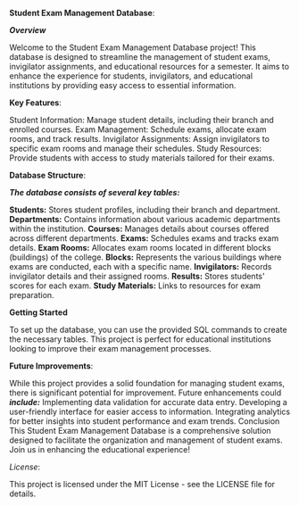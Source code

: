 **Student Exam Management Database**:


_**Overview**_

Welcome to the Student Exam Management Database project! This database is designed to streamline the management of student exams, invigilator assignments, and educational resources for a semester. It aims to enhance the experience for students, invigilators, and educational institutions by providing easy access to essential information.

**Key Features**:


Student Information: Manage student details, including their branch and enrolled courses.
Exam Management: Schedule exams, allocate exam rooms, and track results.
Invigilator Assignments: Assign invigilators to specific exam rooms and manage their schedules.
Study Resources: Provide students with access to study materials tailored for their exams.

**Database Structure**:

**_The database consists of several key tables:_**

**Students:**    Stores student profiles, including their branch and department.
**Departments:** Contains information about various academic departments within the institution.
**Courses:**        Manages details about courses offered across different departments.
**Exams:**         Schedules exams and tracks exam details.
**Exam Rooms:**      Allocates exam rooms located in different blocks (buildings) of the college.
**Blocks:**         Represents the various buildings where exams are conducted, each with a specific name.
**Invigilators:**   Records invigilator details and their assigned rooms.
**Results:**         Stores students' scores for each exam.
**Study Materials:** Links to resources for exam preparation.

**Getting Started**


To set up the database, you can use the provided SQL commands to create the necessary tables. This project is perfect for educational institutions looking to improve their exam management processes.

**Future Improvements**:


While this project provides a solid foundation for managing student exams, there is significant potential for improvement. Future enhancements could **_include:_**
Implementing data validation for accurate data entry.
Developing a user-friendly interface for easier access to information.
Integrating analytics for better insights into student performance and exam trends.
Conclusion
This Student Exam Management Database is a comprehensive solution designed to facilitate the organization and management of student exams. Join us in enhancing the educational experience!

_License_:


This project is licensed under the MIT License - see the LICENSE file for details.
